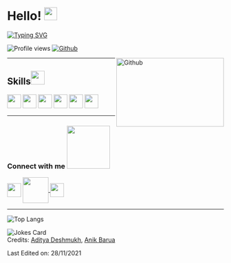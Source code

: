 <h1> Hello! <img src = "https://raw.githubusercontent.com/MartinHeinz/MartinHeinz/master/wave.gif" width = 30px> </h1>
<p align='center'>
</p>

[![Typing SVG](https://readme-typing-svg.herokuapp.com?font=Montserrat&color=%2336BCF7&size=36&vCenter=true&lines=I'm+Saptapan+Barua)](https://git.io/typing-svg)


![Profile views](https://visitor-badge.glitch.me/badge?page_id=coderSaptak.Aditya664)
[![Github](https://img.shields.io/github/followers/coderSaptak?label=Follow&style=social)](https://github.com/coderSaptak)

<img width="250" height="160" align="right" alt="Github" src="https://github.com/abhisheknaiidu/abhisheknaiidu/blob/master/code.gif?raw=true" />

<hr/>

## Skills<img src = "https://media2.giphy.com/media/QssGEmpkyEOhBCb7e1/giphy.gif?cid=ecf05e47a0n3gi1bfqntqmob8g9aid1oyj2wr3ds3mg700bl&rid=giphy.gif" width = 32px>
<p>
    <img width ='32px' src ='https://raw.githubusercontent.com/rahulbanerjee26/githubAboutMeGenerator/main/icons/css.svg'>
    <img width ='32px' src ='https://raw.githubusercontent.com/rahulbanerjee26/githubAboutMeGenerator/main/icons/html.svg'>
    <img width ='32px' src ='https://raw.githubusercontent.com/rahulbanerjee26/githubAboutMeGenerator/main/icons/javascript.svg'>
    <img width ='32px' src ='https://raw.githubusercontent.com/rahulbanerjee26/githubAboutMeGenerator/main/icons/reactjs.svg'>
    <img width ='32px' src ='https://raw.githubusercontent.com/rahulbanerjee26/githubAboutMeGenerator/main/icons/firebase.svg'>
    <img width ='32px' src ='https://raw.githubusercontent.com/rahulbanerjee26/githubAboutMeGenerator/main/icons/heroku.svg'>
</p>

---

### Connect with me <img src='https://raw.githubusercontent.com/ShahriarShafin/ShahriarShafin/main/Assets/handshake.gif' width="100px">
<a href = 'https://www.linkedin.com/in/saptapan-barua-6ba26819a/'> <img width = '32px' align= 'center' src="https://raw.githubusercontent.com/rahulbanerjee26/githubAboutMeGenerator/main/icons/linked-in-alt.svg"/></a>
<a href = 'mailto:saptapan2017@gmail.com'> <img width = '60px' align= 'center' src="https://i.postimg.cc/ydfvh2s5/Gmail-logo-removebg-preview.png"/></a><a href = 'https://github.com/DruboSaptapan'> <img width = '32px' align= 'center' src="https://raw.githubusercontent.com/rahulbanerjee26/githubAboutMeGenerator/main/icons/github.svg"/></a><!-- <a href = 'http://aditya664.me/'> <img width = '32px' align= 'center' src="https://raw.githubusercontent.com/rahulbanerjee26/githubAboutMeGenerator/main/icons/portfolio.png"/></a>  -->
  

---

<!-- | ![Saptapan's github stats](https://github-readme-stats.vercel.app/api?username=DruboSaptapan&show_icons=true&theme=tokyonight) | ![Saptapan GitHub Streak](https://github-readme-streak-stats.herokuapp.com/?user=DruboSaptapan4&theme=tokyonight)-->
![Top Langs](https://github-readme-stats.vercel.app/api/top-langs/?username=coderSaptak&theme=github_dark)

<!-- [![Github Stars](https://github-readme-stats.vercel.app/api?username=DruboSaptapan&theme=github_dark)] -->

<!-- [![Saptapan's GitHub Activity Graph](https://activity-graph.herokuapp.com/graph?username=DruboSaptapan&theme=react-dark)](https://git.io/praveenscience) -->

<!-- <p align="center"><img src="https://media.giphy.com/media/QaMcXSekUWx7aogAUr/giphy.gif" width="30" />&nbsp;Git profile Trophies</p><br>

[![trophy](https://github-profile-trophy.vercel.app/?username=DruboSaptapan&row=2&column=3&theme=algolia)](https://github.com/ryo-ma/github-profile-trophy) -->


![Jokes Card](https://readme-jokes.vercel.app/api?theme=algolia)
</br>
Credits: [Aditya Deshmukh](https://github.com/Aditya664), [Anik Barua](https://github.com/AnikBarua34)

Last Edited on: 28/11/2021
